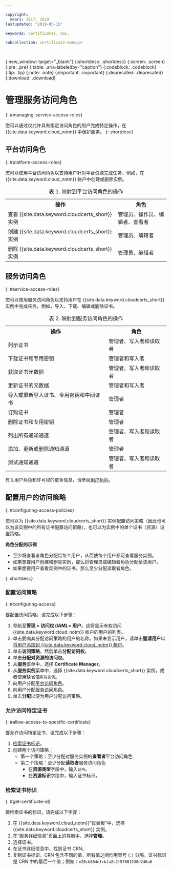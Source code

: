 ```yaml
---

copyright:
  years: 2017, 2019
lastupdated: "2019-05-15"

keywords: certificates, SSL,

subcollection: certificate-manager

---
```


{:new_window: target="_blank"}
{:shortdesc: .shortdesc}
{:screen: .screen}
{:pre: .pre}
{:table: .aria-labeledby="caption"}
{:codeblock: .codeblock}
{:tip: .tip}
{:note: .note}
{:important: .important}
{:deprecated: .deprecated}
{:download: .download}

# 管理服务访问角色
{: #managing-service-access-roles}

您可以通过仅允许具有指定访问角色的用户完成特定操作，在 {{site.data.keyword.cloud_notm}} 中保护服务。
{: shortdesc}

## 平台访问角色
{: #platform-access-roles}

您可以使用平台访问角色以支持用户针对平台资源完成任务，例如，在 {{site.data.keyword.cloud_notm}} 帐户中创建或删除实例。

<table>
<caption> 表 1. 映射到平台访问角色的操作</caption>
  <tr>
    <th> 操作 </th>
    <th> 角色 </th>
  </tr>
  <tr>
    <td>查看 {{site.data.keyword.cloudcerts_short}} 实例</td>
    <td> 管理员、操作员、编辑者、查看者 </td>
  </tr>
  <tr>
    <td>创建 {{site.data.keyword.cloudcerts_short}} 实例</td>
    <td> 管理员、编辑者 </td>
  </tr>
  <tr>
    <td>删除 {{site.data.keyword.cloudcerts_short}} 实例</td>
    <td> 管理员、编辑者 </td>
  </tr>
</table>

## 服务访问角色
{: #service-access-roles}

您可以使用服务访问角色以支持用户在 {{site.data.keyword.cloudcerts_short}} 实例中完成任务，例如，导入、下载、编辑或删除证书。

<table>
<caption> 表 2. 映射到服务访问角色的操作</caption>
  <tr>
    <th> 操作 </th>
    <th> 角色 </th>
  </tr>
  <tr>
    <td>列示证书 </td>
    <td> 管理者、写入者和读取者</td>
  </tr>
  <tr>
    <td>下载证书和专用密钥 </td>
    <td> 管理者和写入者</td>
  </tr>
  <tr>
     <td>获取证书元数据</td>
     <td> 管理者、写入者和读取者</td>
  </tr>      
  <tr>
    <td>更新证书的元数据</td>
    <td> 管理者和写入者</td>
  </tr>
  <tr>
    <td>导入或重新导入证书、专用密钥和中间证书</td>
    <td> 管理者</td>
  </tr>
  <tr>
    <td>订购证书</td>
    <td> 管理者</td>
  </tr>
  <tr>
    <td>删除证书和专用密钥 </td>
    <td> 管理者</td>
  </tr>
      <tr>
        <td>列出所有通知通道</td>
        <td> 管理者、写入者和读取者</td>
      </tr>
   <tr>
     <td>添加、更新或删除通知通道</td>
     <td> 管理者</td>
   </tr>
     <tr>
       <td>测试通知通道</td>
       <td> 管理者、写入者和读取者</td>
     </tr>

</table>

有关用户角色和许可权的更多信息，请参阅[用户角色](/docs/iam?topic=iam-userroles#userroles)。

## 配置用户的访问策略
{: #configuring-access-policies}

您可以为 {{site.data.keyword.cloudcerts_short}} 实例配置访问策略（因此也可以为该实例中的所有证书配置访问策略），也可以为实例中的单个证书（资源）设置策略。


**角色分配的示例**

* 至少将查看者角色分配给每个用户，从而使每个用户都可查看服务实例。
* 如果想要用户创建和删除实例，那么将管理员或编辑者角色分配给该用户。
* 如果想要用户查看实例中的证书，那么至少分配读取者角色。

{: shortdesc}

### 配置访问策略
{: #configuring-access}

要配置访问策略，请完成以下步骤：

1. 导航至**管理 > 访问权 (IAM) > 用户**。这将显示有权访问 {{site.data.keyword.cloud_notm}} 帐户的用户的列表。
2. 单击要向其分配访问策略的用户的名称。如果未显示用户，请单击**邀请用户**以[将用户添加到 {{site.data.keyword.cloud_notm}} 帐户](/docs/iam?topic=iam-iamuserinv#iamuserinv)。
3. 单击**访问策略**，然后单击**分配访问权**。
4. 单击**分配对资源的访问权**。
5. 从**服务**菜单中，选择 **Certificate Manager**。
6. 从**服务实例**菜单中，选择 {{site.data.keyword.cloudcerts_short}} 实例，或者使用缺省值`所有实例`。
7. 向用户分配[平台访问角色](/docs/services/certificate-manager?topic=certificate-manager-managing-service-access-roles#platform-access-roles)。
8. 向用户分配[服务访问角色](/docs/services/certificate-manager?topic=certificate-manager-managing-service-access-roles#service-access-roles)。
9. 单击**分配**以便为用户分配访问策略。

### 允许访问特定证书
{: #allow-access-to-specific-certificate}

要允许访问特定证书，请完成以下步骤：

1. [检索证书标识](/docs/services/certificate-manager?topic=certificate-manager-managing-service-access-roles#get-certificate-id)。
2. 创建两个访问策略：
   - 第一个策略：至少分配对服务实例的**查看者**平台访问角色
   - 第二个策略：至少分配**读取者**服务访问角色
     - 在**资源类型**字段中，输入`证书`。
     - 在**资源标识**字段中，输入证书标识。

### 检索证书标识
{: #get-certificate-id}

要检索证书的标识，请完成以下步骤：

1. 在 {{site.data.keyword.cloud_notm}}“仪表板”中，选择 {{site.data.keyword.cloudcerts_short}} 实例。
2. 在“服务详细信息”页面上的导航中，选择**管理**。
3. 选择证书。
4. 在证书详细信息中，找到证书 CRN。
5. 复制证书标识。CRN 包含不同的值，所有值之间均用冒号 (`:`) 分隔。证书标识是 CRN 中的最后一个值；例如：`e20cb664efcbfa2c2f57801230d246a6`
